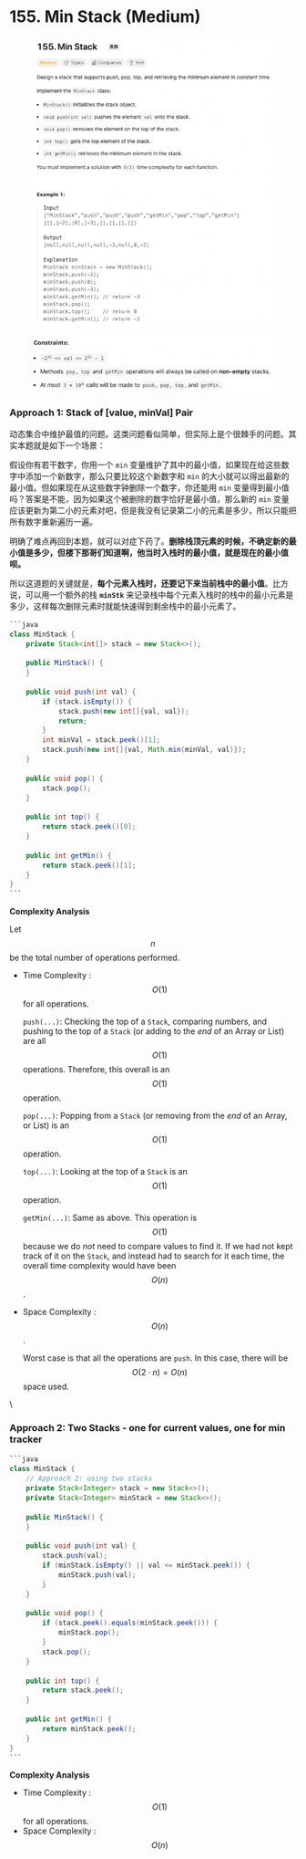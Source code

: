 # 155. Min Stack (Medium)

<figure><img src="../../.gitbook/assets/image (50) (1) (1).png" alt=""><figcaption></figcaption></figure>

<figure><img src="../../.gitbook/assets/image (51) (1) (1).png" alt=""><figcaption></figcaption></figure>

### Approach 1: Stack of \[value, minVal] Pair

动态集合中维护最值的问题。这类问题看似简单，但实际上是个很棘手的问题。其实本题就是如下一个场景：

假设你有若干数字，你用一个 `min` 变量维护了其中的最小值，如果现在给这些数字中添加一个新数字，那么只要比较这个新数字和 `min` 的大小就可以得出最新的最小值。但如果现在从这些数字钟删除一个数字，你还能用 `min` 变量得到最小值吗？答案是不能，因为如果这个被删除的数字恰好是最小值，那么新的 `min` 变量应该更新为第二小的元素对吧，但是我没有记录第二小的元素是多少，所以只能把所有数字重新遍历一遍。

明确了难点再回到本题，就可以对症下药了。**删除栈顶元素的时候，不确定新的最小值是多少，但楼下那哥们知道啊，他当时入栈时的最小值，就是现在的最小值呗。**

所以这道题的关键就是，**每个元素入栈时，还要记下来当前栈中的最小值**。比方说，可以用一个额外的栈 **`minStk`** 来记录栈中每个元素入栈时的栈中的最小元素是多少，这样每次删除元素时就能快速得到剩余栈中的最小元素了。

````java
```java
class MinStack {
    private Stack<int[]> stack = new Stack<>();
    
    public MinStack() {
    }
    
    public void push(int val) {
        if (stack.isEmpty()) {
            stack.push(new int[]{val, val});
            return;
        }
        int minVal = stack.peek()[1];
        stack.push(new int[]{val, Math.min(minVal, val)});
    }
    
    public void pop() {
        stack.pop();
    }
    
    public int top() {
        return stack.peek()[0];
    }
    
    public int getMin() {
        return stack.peek()[1];
    }
}
```
````

**Complexity Analysis**

Let $$n$$ be the total number of operations performed.

*   Time Complexity : $$O(1)$$ for all operations.

    `push(...)`: Checking the top of a `Stack`, comparing numbers, and pushing to the top of a `Stack` (or adding to the _end_ of an Array or List) are all $$O(1)$$ operations. Therefore, this overall is an $$O(1)$$ operation.

    `pop(...)`: Popping from a `Stack` (or removing from the _end_ of an Array, or List) is an $$O(1)$$ operation.

    `top(...)`: Looking at the top of a `Stack` is an $$O(1)$$ operation.

    `getMin(...)`: Same as above. This operation is $$O(1)$$ because we do _not_ need to compare values to find it. If we had not kept track of it on the `Stack`, and instead had to search for it each time, the overall time complexity would have been $$O(n)$$.
*   Space Complexity : $$O(n)$$.

    Worst case is that all the operations are `push`. In this case, there will be $$O(2⋅n)=O(n)$$ space used.

\


### Approach 2: Two Stacks - one for current values, one for min tracker

````java
```java
class MinStack {
    // Approach 2: using two stacks
    private Stack<Integer> stack = new Stack<>();
    private Stack<Integer> minStack = new Stack<>();

    public MinStack() {
    }
    
    public void push(int val) {
        stack.push(val);
        if (minStack.isEmpty() || val <= minStack.peek()) {
            minStack.push(val);
        }
    }
    
    public void pop() {
        if (stack.peek().equals(minStack.peek())) {
            minStack.pop();
        }
        stack.pop();
    }
    
    public int top() {
        return stack.peek();
    }
    
    public int getMin() {
        return minStack.peek();
    }
}
```
````

**Complexity Analysis**

* Time Complexity : $$O(1)$$ for all operations.
* Space Complexity : $$O(n)$$
